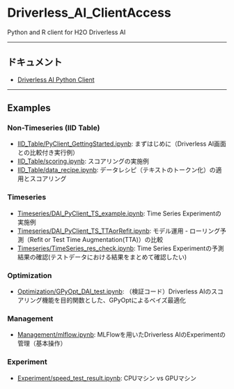 # Driverless_AI_ClientAccess
Python and R client for H2O Driverless AI

---

## ドキュメント
- [Driverless AI Python Client](http://docs.h2o.ai/driverless-ai/pyclient/docs/html/index.html)

---
## Examples
### Non-Timeseries (IID Table)
- [IID_Table/PyClient_GettingStarted.ipynb](IID_Table/PyClient_GettingStarted.ipynb): まずはじめに（Driverless AI画面との比較付き実行例）
- [IID_Table/scoring.ipynb](IID_Table/scoring.ipynb): スコアリングの実施例
- [IID_Table/data_recipe.ipynb](IID_Table/data_recipe.ipynb): データレシピ（テキストのトークン化）の適用とスコアリング
### Timeseries
- [Timeseries/DAI_PyClient_TS_example.ipynb](Timeseries/DAI_PyClient_TS_example.ipynb): Time Series Experimentの実施例
- [Timeseries/DAI_PyClient_TS_TTAorRefit.ipynb](Timeseries/DAI_PyClient_TS_TTAorRefit.ipynb): モデル運用 - ローリング予測（Refit or Test Time Augmentation(TTA)）の比較
- [Timeseries/TimeSeries_res_check.ipynb](Timeseries/TimeSeries_res_check.ipynb): Time Series Experimentの予測結果の確認(テストデータにおける結果をまとめて確認したい)
### Optimization
- [Optimization/GPyOpt_DAI_test.ipynb](Optimization/GPyOpt_DAI_test.ipynb): （検証コード）Driverless AIのスコアリング機能を目的関数とした、GPyOptによるベイズ最適化
### Management
- [Management/mlflow.ipynb](Management/mlflow.ipynb): MLFlowを用いたDriverless AIのExperimentの管理（基本操作）
### Experiment
- [Experiment/speed_test_result.ipynb](Experiment/speed_test_result.ipynb): CPUマシン vs GPUマシン
